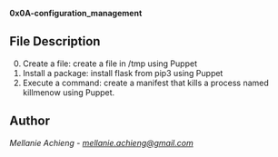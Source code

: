 **0x0A-configuration_management**

## **File Description**

0. Create a file: create a file in /tmp using Puppet
1. Install a package: install flask from pip3 using Puppet
2. Execute a command: create a manifest that kills a process named killmenow using Puppet.


## **Author**

*Mellanie Achieng - mellanie.achieng@gmail.com*
